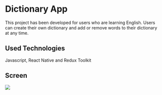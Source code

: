 <h1> Dictionary App </h1>

This project has been developed for users who are learning English. Users can create their own dictionary and add or remove words to their dictionary at any time.

<h2> Used Technologies </h2>

Javascript, React Native and Redux Toolkit

<h2> Screen </h2>

![](Screen.gif)
